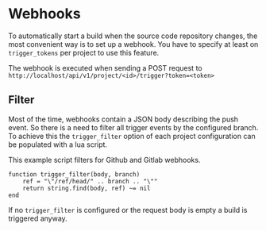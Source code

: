 #  Webhooks
To automatically start a build when the source code repository changes, the most convenient way is to set up a webhook.
You have to specify at least on `trigger_tokens` per project to use this feature.

The webhook is executed when sending a POST request to `http://localhost/api/v1/project/<id>/trigger?token=<token>`

## Filter
Most of the time, webhooks contain a JSON body describing the push event. So there is a need to filter all trigger events by the configured branch.
To achieve this the `trigger_filter` option of each project configuration can be populated with a lua script.

This example script filters for Github and Gitlab webhooks.
```
function trigger_filter(body, branch)
    ref = "\"/ref/head/" .. branch .. "\""
    return string.find(body, ref) ~= nil
end
```

If no `trigger_filter` is configured or the request body is empty a build is triggered anyway.